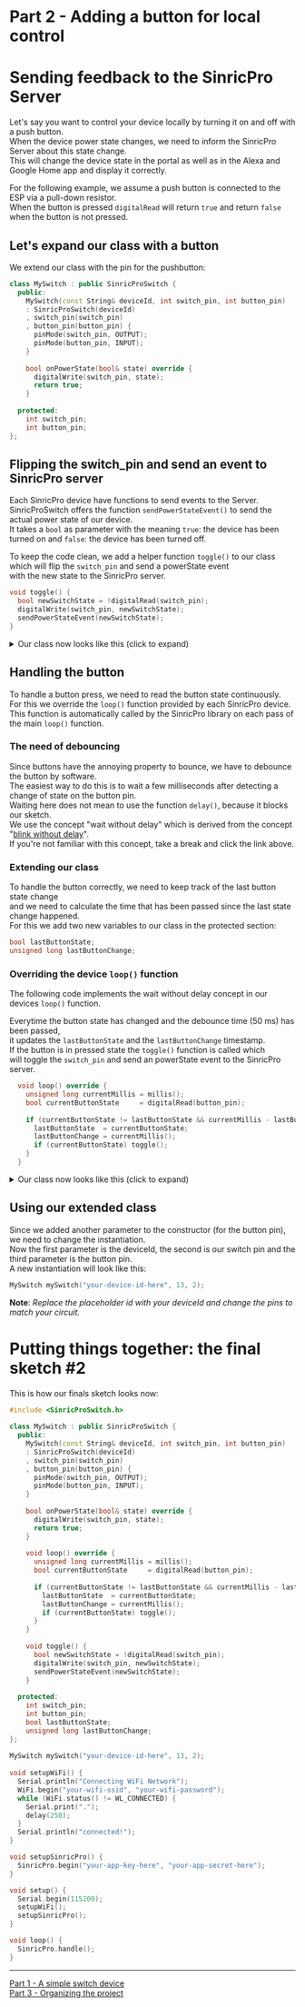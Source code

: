 # Part 2 - Adding a button for local control

# Sending feedback to the SinricPro Server
Let's say you want to control your device locally by turning it on and off with a push button.<br/>
When the device power state changes, we need to inform the SinricPro Server about this state change.<br/>
This will change the device state in the portal as well as in the Alexa and Google Home app and display it correctly.<br>

For the following example, we assume a push button is connected to the ESP via a pull-down resistor.<br/>
When the button is pressed `digitalRead` will return `true` and return `false` when the button is not pressed.<br/>

## Let's expand our class with a button
We extend our class with the pin for the pushbutton:
```C++
class MySwitch : public SinricProSwitch {
  public:
    MySwitch(const String& deviceId, int switch_pin, int button_pin) 
    : SinricProSwitch(deviceId)
    , switch_pin(switch_pin)
    , button_pin(button_pin) {
      pinMode(switch_pin, OUTPUT);
      pinMode(button_pin, INPUT);
    }
    
    bool onPowerState(bool& state) override {
      digitalWrite(switch_pin, state);
      return true;
    }
    
  protected:
    int switch_pin;
    int button_pin;
};
```

## Flipping the switch_pin and send an event to SinricPro server
Each SinricPro device have functions to send events to the Server.<br/>
SinricProSwitch offers the function `sendPowerStateEvent()` to send the actual power state of our device.<br/>
It takes a `bool` as parameter with the meaning `true`: the device has been turned on and `false`: the device has been turned off.<p>

To keep the code clean, we add a helper function `toggle()` to our class which will flip the `switch_pin` and send a powerState event<br/>
with the new state to the SinricPro server.

```C++
void toggle() {
  bool newSwitchState = !digitalRead(switch_pin);
  digitalWrite(switch_pin, newSwitchState);
  sendPowerStateEvent(newSwitchState);
}
```

<details>
<summary>Our class now looks like this (click to expand)</summary>
  
```C++
class MySwitch : public SinricProSwitch {
  public:
    MySwitch(const String& deviceId, int switch_pin, int button_pin) 
    : SinricProSwitch(deviceId)
    , switch_pin(switch_pin)
    , button_pin(button_pin) {
      pinMode(switch_pin, OUTPUT);
      pinMode(button_pin, INPUT);
    }
    
    bool onPowerState(bool& state) override {
      digitalWrite(switch_pin, state);
      return true;
    }
    
    void toggle() {
      bool newSwitchState = !digitalRead(switch_pin);
      digitalWrite(switch_pin, newSwitchState);
      sendPowerStateEvent(newSwitchState);
    }
    
  protected:
    int switch_pin;
    int button_pin;
};
```
  
</details>

## Handling the button
To handle a button press, we need to read the button state continuously.<br/>
For this we override the `loop()` function provided by each SinricPro device.<br/>
This function is automatically called by the SinricPro library on each pass of the main `loop()` function.<p>
  
### The need of debouncing
Since buttons have the annoying property to bounce, we have to debounce the button by software.<br/>
The easiest way to do this is to wait a few milliseconds after detecting a change of state on the button pin.<br/>
Waiting here does not mean to use the function `delay()`, because it blocks our sketch.<br/>
We use the concept "wait without delay" which is derived from the concept "[blink without delay](https://www.arduino.cc/en/Tutorial/BuiltInExamples/BlinkWithoutDelay)".<br/>
If you're not familiar with this concept, take a break and click the link above.<p>
  
### Extending our class
To handle the button correctly, we need to keep track of the last button state change<br/>
and we need to calculate the time that has been passed since the last state change happened.<br/>
For this we add two new variables to our class in the protected section:

```C++
bool lastButtonState;
unsigned long lastButtonChange;
```
  
### Overriding the device `loop()` function
The following code implements the wait without delay concept in our devices `loop()` function.<p>
  
Everytime the button state has changed and the debounce time (50 ms) has been passed,<br/>
it updates the `lastButtonState` and the `lastButtonChange` timestamp.<br/>
If the button is in pressed state the `toggle()` function is called which<br/>
will toggle the `switch_pin` and send an powerState event to the SinricPro server.<br/>
  
```C++
  void loop() override {
    unsigned long currentMillis = millis();
    bool currentButtonState     = digitalRead(button_pin);
    
    if (currentButtonState != lastButtonState && currentMillis - lastButtonChange >= 50) {
      lastButtonState  = currentButtonState;
      lastButtonChange = currentMillis();
      if (currentButtonState) toggle();
    }
  }
```

<details>
<summary>Our class now looks like this (click to expand)</summary>

```C++
class MySwitch : public SinricProSwitch {
  public:
    MySwitch(const String& deviceId, int switch_pin, int button_pin) 
    : SinricProSwitch(deviceId)
    , switch_pin(switch_pin)
    , button_pin(button_pin) {
      pinMode(switch_pin, OUTPUT);
      pinMode(button_pin, INPUT);
    }
    
    bool onPowerState(bool& state) override {
      digitalWrite(switch_pin, state);
      return true;
    }
  
    void loop() override {
      unsigned long currentMillis = millis();
      bool currentButtonState     = digitalRead(button_pin);
    
      if (currentButtonState != lastButtonState && currentMillis - lastButtonChange >= 50) {
        lastButtonState  = currentButtonState;
        lastButtonChange = currentMillis();
        if (currentButtonState) toggle();
      }
    }  
    
    void toggle() {
      bool newSwitchState = !digitalRead(switch_pin);
      digitalWrite(switch_pin, newSwitchState);
      sendPowerStateEvent(newSwitchState);
    }
    
  protected:
    int switch_pin;
    int button_pin;
    bool lastButtonState;
    unsigned long lastButtonChange;
};
```
  
</details>
  
## Using our extended class
Since we added another parameter to the constructor (for the button pin), we need to change the instantiation.<br/>
Now the first parameter is the deviceId, the second is our switch pin and the third parameter is the button pin.<br/>
A new instantiation will look like this:
```C++
MySwitch mySwitch("your-device-id-here", 13, 2);
```
**Note**: *Replace the placeholder id with your deviceId and change the pins to match your circuit.*<br>
  
# Putting things together: the final sketch #2
This is how our finals sketch looks now:
```C++
#include <SinricProSwitch.h>
  
class MySwitch : public SinricProSwitch {
  public:
    MySwitch(const String& deviceId, int switch_pin, int button_pin) 
    : SinricProSwitch(deviceId)
    , switch_pin(switch_pin)
    , button_pin(button_pin) {
      pinMode(switch_pin, OUTPUT);
      pinMode(button_pin, INPUT);
    }
    
    bool onPowerState(bool& state) override {
      digitalWrite(switch_pin, state);
      return true;
    }
  
    void loop() override {
      unsigned long currentMillis = millis();
      bool currentButtonState     = digitalRead(button_pin);
    
      if (currentButtonState != lastButtonState && currentMillis - lastButtonChange >= 50) {
        lastButtonState  = currentButtonState;
        lastButtonChange = currentMillis();
        if (currentButtonState) toggle();
      }
    }  
    
    void toggle() {
      bool newSwitchState = !digitalRead(switch_pin);
      digitalWrite(switch_pin, newSwitchState);
      sendPowerStateEvent(newSwitchState);
    }
    
  protected:
    int switch_pin;
    int button_pin;
    bool lastButtonState;
    unsigned long lastButtonChange;
};
  
MySwitch mySwitch("your-device-id-here", 13, 2);
  
void setupWiFi() {
  Serial.println("Connecting WiFi Network");
  WiFi.begin("your-wifi-ssid", "your-wifi-password");
  while (WiFi.status() != WL_CONNECTED) {
    Serial.print(".");
    delay(250);
  }
  Serial.println("connected!");
}

void setupSinricPro() {
  SinricPro.begin("your-app-key-here", "your-app-secret-here");
}

void setup() {
  Serial.begin(115200);
  setupWiFi();
  setupSinricPro();
}

void loop() {
  SinricPro.handle();
}
```
<hr>
  
[Part 1 - A simple switch device](part_1.md)<br/>
[Part 3 - Organizing the project](part_3.md)<br/>
